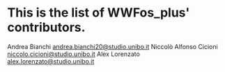 # This is the list of WWFos_plus' contributors.

Andrea Bianchi <andrea.bianchi20@studio.unibo.it>
Niccolò Alfonso Cicioni <niccolo.cicioni@studio.unibo.it>
Alex Lorenzato <alex.lorenzato@studio.unibo.it>
